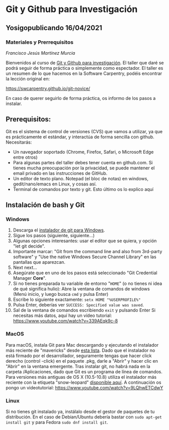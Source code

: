 # Git y Github para Investigación
## Yosigopublicando 16/04/2021
### Materiales y Prerrequisitos
_Francisco Jesús Martínez Murcia_

Bienvenidos al curso de [Git y Github para investigación](https://sites.google.com/go.ugr.es/yosigopublicando/los-cursos#h.w27bxfwz4bo6). El taller que daré se podrá seguir de forma práctica o simplemente como espectador. El taller es un resumen de lo que hacemos en la Software Carpentry, podéis encontrar la lección original en: 

https://swcarpentry.github.io/git-novice/

En caso de querer seguirlo de forma práctica, os informo de los pasos a instalar. 

## Prerequisitos:
Git es el sistema de control de versiones (CVS) que vamos a utilizar, ya que es prácticamente el estándar, y interactúa de forma sencilla con github. Necesitarás: 

- Un navegador soportado (Chrome, Firefox, Safari, o Microsoft Edge entre otros)
- Para algunas partes del taller debes tener cuenta en github.com. Si tienes mucha preocupación por la privacidad, se puede mantener el email privado en las instrucciones de GitHub. 
- Un editor de texto plano. Notepad (el bloc de notas) en windows, gedit/nano/emacs en Linux, y cosas así.
- Terminal de comandos por texto y git. Esto último os lo explico aquí

## Instalación de bash y Git
### Windows
1. Descarga el [instalador de git para Windows](https://gitforwindows.org/). 
2. Sigue los pasos (siguiente, siguiente...) 
3. Algunas opciones interesantes: usar el editor que se quiera, y opción "let git decide".
4. Importante marcar: "Git from the command line and also from 3rd-party software" y "Use the native Windows Secure Channel Library" en las pantallas que aparezcan.
5. Next next... 
6. Asegúrate que en uno de los pasos está seleccionado "Git Credential Manager **Core**".
7. Si no tienes preparada tu variable de entorno "`HOME`" (o no tienes ni idea de qué significa hulio): Abre la ventana de comandos de windows (Menú inicio, y luego busca `cmd` y pulsa Enter)
8. Escribe lo siguiente exactamente: `setx HOME "%USERPROFILE%"`
9. Pulsa Enter, deberías ver `SUCCESS: Specified value was saved`.
10. Sal de la ventana de comandos escribiendo `exit` y pulsando Enter
Si necesitas más datos, aquí hay un vídeo tutorial: 
https://www.youtube.com/watch?v=339AEqk9c-8


### MacOS
Para macOS, instala Git para Mac descargando y ejecutando el instalador más reciente de "mavericks" desde [esta lista](http://sourceforge.net/projects/git-osx-installer/files/). Dado que el instalador no está firmado por el desarrollador, seguramente tengas que hacer click derecho (control -click) en el paquete .pkg, darle a "Abrir" y hacer clic en "Abrir" en la ventana emergente. Tras instalar git, no habrá nada en la carpeta /Aplicaciones, dado que Git es un programa de línea de comandos. Para versiones más antiguas de OS X (10.5-10.8) utiliza el instalador más reciente con la etiqueta "snow-leopard" [disponible aquí](http://sourceforge.net/projects/git-osx-installer/files/). A continuación os pongo un videotutorial: 
https://www.youtube.com/watch?v=9LQhwETCdwY


### Linux
Si no tienes git instalado ya, instálalo desde el gestor de paquetes de tu distribución. En el caso de Debian/Ubuntu debería bastar con `sudo apt-get install git` y para Fedora `sudo dnf install git`.



